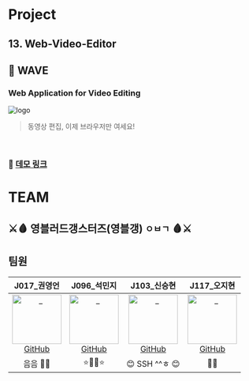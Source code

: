 # Project
## 13. Web-Video-Editor
## 🌊 WAVE
### Web Application for Video Editing  
![logo](https://user-images.githubusercontent.com/49153756/99418260-2d521f80-293e-11eb-806e-fa4ec9d03038.png)

> 동영상 편집, 이제 브라우저만 여세요!  
<br/> 

### 🌌 [데모 링크](https://boostwave.ga/)

# TEAM

## ⚔🩸 **영블러드갱스터즈(영블갱)** `ㅇㅂㄱ` 🩸⚔

## 팀원
|  J017_권영언  |  J096_석민지  |  J103_신승현  |  J117_오지현  |
| :----------: |  :--------:  |  :---------: |  :---------: |
| [<img src="https://avatars0.githubusercontent.com/u/49153756?s=460&u=a475983d60adb9ddac3d55771bde039d545360dd&v=4" width=100 alt="_"/><br/>GitHub](https://github.com/kyu9341) | [<img src="https://user-images.githubusercontent.com/57527380/97649629-2486d000-1a9b-11eb-9887-4241aeb15753.png" width=100 alt="_"/><br/>GitHub](https://github.com/mjseok) |[<img src="https://user-images.githubusercontent.com/48575504/99213106-144b5080-2810-11eb-9c35-c8f84194c148.jpg" width=100 alt="_"><br/>GitHub](https://github.com/SSH1997) | [<img src="https://avatars1.githubusercontent.com/u/48315101?s=460&v=4" width=100 alt="_"/><br/>GitHub](https://github.com/joh16) |
| 음음 🏳️‍🌈  |  ⭐👩‍💻⭐  | 😊 SSH ^^ㅎ 😊 |   🐾📏|
